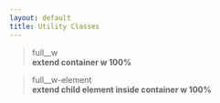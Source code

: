 ```yaml
---
layout: default
title: Utility Classes
---
```


> full__w  
> **extend container w 100%**

> full__w-element  
> **extend child element inside container w 100%**